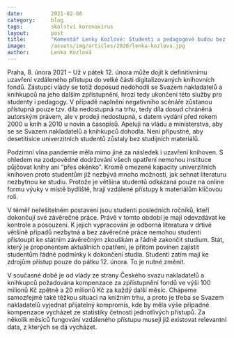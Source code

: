 ```yaml
---
date:         2021-02-08 
category:     blog
tags:         skolství koronavirus 
layout:       post
title:        "Komentář Lenky Kozlové: Studenti a pedagogové budou bez online studijních materiálů již tento týden, pokud vláda nenalezne dohodu"
image:        /assets/img/articles/2020/lenka-kozlova.jpg
author:       Lenka Kozlová
---
```




Praha, 8. února 2021 – Už v pátek 12. února může dojít k definitivnímu uzavření vzdáleného přístupu do velké části digitalizovaných knihovních fondů. Zástupci vlády se totiž doposud nedohodli se Svazem nakladatelů a knihkupců na jeho dalším zpřístupnění, hrozí tedy ukončení této služby pro studenty i pedagogy. V případě naplnění negativního scénáře zůstanou přístupná pouze tzv. díla nedostupná na trhu, tedy díla dosud chráněná autorským právem, ale v prodeji nedostupná, s datem vydání před rokem 2000 u knih a 2010 u novin a časopisů. Apeluji na vládu a ministerstva, aby se se Svazem nakladatelů a knihkupců dohodla. Není přípustné, aby desetitisíce univerzitních studentů zůstaly bez studijních materiálů. 

Podzimní vlna pandemie měla mimo jiné za následek i uzavření knihoven. S ohledem na zodpovědné dodržování všech opatření nemohou instituce půjčovat knihy ani “přes okénko”. Kromě omezené kapacity univerzitních knihoven proto studentům již nezbývá mnoho možností, jak sehnat literaturu nezbytnou ke studiu. Protože je většina studentů odkázaná pouze na online formu výuky v místě bydliště, hrají vzdálené přístupy k materiálům klíčovou roli. 

V téměř neřešitelném postavení jsou studenti posledních ročníků, kteří dokončují své závěrečné práce. Právě v tomto období je mají odevzdávat ke kontrole a posouzení. K jejich vypracování je odborná literatura v drtivé většině případů nezbytná a bez závěrečné práce nemohou studenti přistoupit ke státním závěrečným zkouškám a řádně zakončit studium. Stát, který je proponentem aktuálních opatření, je přitom povinen zajistit studentům řádné podmínky k dokončení studia. Studenti zatím mají ke zdrojům přístup pouze do pátku 12. února. To je nutné změnit.

V současné době je od vlády ze strany Českého svazu nakladatelů a knihkupců požadována kompenzace za zpřístupnění fondů ve výši 100 milionů Kč zpětně a 20 milionů Kč za každý další měsíc. Chápeme samozřejmě také těžkou situaci na knižním trhu, a proto je třeba se Svazem nakladatelů vyjednat přijatelný kompromis, kde by měla výše případné kompenzace vycházet ze statistiky četnosti jednotlivých přístupů. Za několik měsíců fungování vzdáleného přístupu musejí již existovat relevantní data, z kterých se dá vycházet.

